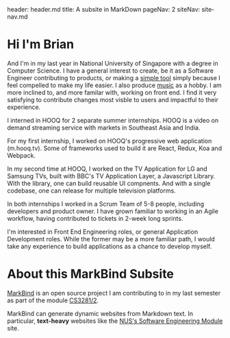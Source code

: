 <frontmatter>
  header: header.md
  title: A subsite in MarkDown
  pageNav: 2
  siteNav: site-nav.md
</frontmatter>

<br>

<!-- <div class="jumbotron jumbotron-fluid bg-primary text-white">
  <div class="container">
    <h1 class="display-4 no-index">Landing Page Title</h1>
    <p class="lead">A tagline can go here</p>
  </div>
</div> -->

# Hi I'm Brian 
And I'm in my last year in National University of Singapore with a degree in Computer Science. I have a general interest to create, be it as a Software Engineer contributing to products, or making a [simple tool](https://github.com/nbriannl/Oboeru/) simply because I feel compelled to make my life easier. I also produce [music](https://soundcloud.com/br1ne) as a hobby. I am more inclined to, and more familar with, working on front end. I find it very satisfying to contribute changes most visble to users and impactful to their experience.

I interned in HOOQ for 2 separate summer internships. HOOQ is a video on demand streaming service with markets in Southeast Asia and India.

For my first internship, I worked on HOOQ's progressive web application (m.hooq.tv). Some of frameworks used to build it are React, Redux, Koa and Webpack.

In my second time at HOOQ, I worked on the TV Application for LG and Samsung TVs, built with BBC's TV Application Layer, a Javascript Library. With the library, one can build reusable UI compnents. And with a single codebase, one can release for multiple television platforms.

In both internships I worked in a Scrum Team of 5-8 people, including developers and product owner. I have grown familiar to working in an Agile workflow, having contributed to tickets in 2-week long sprints.

I'm interested in Front End Engineering roles, or general Application Development roles. While the former may be a more familiar path, I would take any experience to build applications as a chance to develop myself.


# About this MarkBind Subsite

[MarkBind](https://markbind.org/) is an open source project I am contributing to in my last semester as part of the module [CS3281/2](https://nus-cs3281.github.io/website/admin/callForApplications.html).

MarkBind can generate <popover effect="scale" content="[This link to the docs about popover's was written in Markdown!](https://markbind.org/userGuide/usingComponents.html#trigger)" placement="top" trigger="hover">dynamic</popover> websites from Markdown text. In particular, **text-heavy** websites like the [NUS's Software Engineering Module](https://nus-cs2103-ay1920s2.github.io/website/) site.

